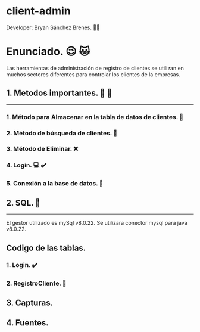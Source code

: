 # client-admin

Developer: Bryan Sánchez Brenes. :man_technologist:

# Enunciado. :wink: :cat:
Las herramientas de administración de registro de clientes se utilizan en muchos sectores diferentes para controlar los clientes de la empresas.


## 1. Metodos importantes. :bell: :hammer:
---

### 1. Método para Almacenar en la tabla de datos de clientes. :floppy_disk:
### 2. Método de búsqueda de clientes. :woman:
### 3. Método de Eliminar. :x:
### 4. Login. :computer: :heavy_check_mark:
### 5. Conexión a la base de datos. :vhs:


## 2. SQL. :bookmark_tabs:
---

El gestor utilizado es mySql v8.0.22.
Se utilizara conector mysql para java v8.0.22.

## Codigo de las tablas.

### 1. Login. :heavy_check_mark:

### 2. RegistroCliente. :woman:


## 3. Capturas.

## 4. Fuentes.



